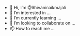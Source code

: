 - 👋 Hi, I’m @Shivaninaikmajali
- 👀 I’m interested in ...
- 🌱 I’m currently learning ...
- 💞️ I’m looking to collaborate on ...
- 📫 How to reach me ...

<!---
Shivaninaikmajali/Shivaninaikmajali is a ✨ special ✨ repository because its `README.md` (this file) appears on your GitHub profile.
You can click the Preview link to take a look at your changes.
--->
